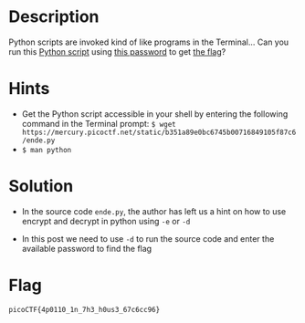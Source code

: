 # Description

Python scripts are invoked kind of like programs in the Terminal... Can you run this [Python script](https://mercury.picoctf.net/static/b351a89e0bc6745b00716849105f87c6/ende.py) using [this password](https://mercury.picoctf.net/static/b351a89e0bc6745b00716849105f87c6/pw.txt) to get [the flag](https://mercury.picoctf.net/static/b351a89e0bc6745b00716849105f87c6/flag.txt.en)?

# Hints

- Get the Python script accessible in your shell by entering the following command in the Terminal prompt: `$ wget https://mercury.picoctf.net/static/b351a89e0bc6745b00716849105f87c6/ende.py`
- `$ man python`

# Solution

- In the source code `ende.py`, the author has left us a hint on how to use encrypt and decrypt in python using `-e` or `-d`

- In this post we need to use `-d` to run the source code and enter the available password to find the flag

# Flag
`picoCTF{4p0110_1n_7h3_h0us3_67c6cc96}`